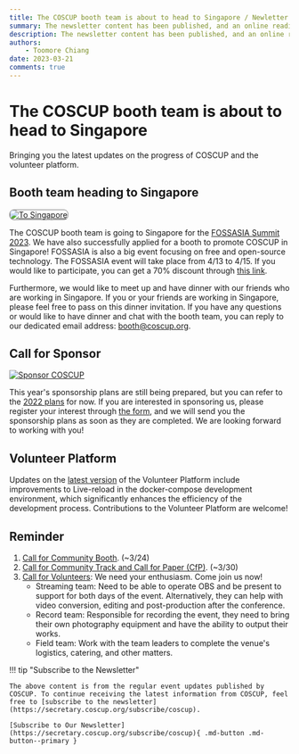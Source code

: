 ```yaml
---
title: The COSCUP booth team is about to head to Singapore / Newletter 2023/03/21 Published
summary: The newsletter content has been published, and an online reading version.
description: The newsletter content has been published, and an online reading version.
authors:
    - Toomore Chiang
date: 2023-03-21
comments: true
---
```

# The COSCUP booth team is about to head to Singapore

Bringing you the latest updates on the progress of COSCUP and the volunteer platform.

## Booth team heading to Singapore

<a href="https://volunteer.coscup.org/img/victor-GmN5LeWO4cQ-unsplash.jpg">
<img src="https://volunteer.coscup.org/img/victor-GmN5LeWO4cQ-unsplash.jpg"
alt="To Singapore" title="To Singapore" style="border-radius: 8px;border:1px solid hsl(0, 0%, 50%);"></a>

The COSCUP booth team is going to Singapore for the [FOSSASIA Summit 2023](https://eventyay.com/e/7cfe0771). We have also successfully applied for a booth to promote COSCUP in Singapore! FOSSASIA is also a big event focusing on free and open-source technology. The FOSSASIA event will take place from 4/13 to 4/15. If you would like to participate, you can get a 70% discount through [this link](https://eventyay.com/e/7cfe0771?code=coscup).

Furthermore, we would like to meet up and have dinner with our friends who are working in Singapore. If you or your friends are working in Singapore, please feel free to pass on this dinner invitation. If you have any questions or would like to have dinner and chat with the booth team, you can reply to our dedicated email address: [booth@coscup.org](mailto:booth@coscup.org).

## Call for Sponsor

<a href="https://volunteer.coscup.org/img/undraw_Collaborators_re_hont.png">
<img src="https://volunteer.coscup.org/img/undraw_Collaborators_re_hont.png"
alt="Sponsor COSCUP" title="Sponsor COSCUP"></a>

This year's sponsorship plans are still being prepared, but you can refer to the [2022 plans](https://coscup.org/2022/en/sponsorship) for now. If you are interested in sponsoring us, please register your interest through [the form](https://forms.gle/jKDMdSGoRfLqoe9h9), and we will send you the sponsorship plans as soon as they are completed. We are looking forward to working with you!

## Volunteer Platform

Updates on the [latest version](https://github.com/COSCUP/COSCUP-Volunteer/releases/tag/23.03.20) of the Volunteer Platform include improvements to Live-reload in the docker-compose development environment, which significantly enhances the efficiency of the development process. Contributions to the Volunteer Platform are welcome!

## Reminder

1. [Call for Community Booth](https://blog.coscup.org/2023/02/coscup-2023-call-for-participation-now.html). (~3/24)
2. [Call for Community Track and Call for Paper (CfP)](https://blog.coscup.org/2023/02/coscup-2023-early-bird-call-for-paper.html). (~3/30)
3. [Call for Volunteers](https://volunteer.coscup.org/): We need your enthusiasm. Come join us now!
   - Streaming team: Need to be able to operate OBS and be present to support for both days of the event. Alternatively, they can help with video conversion, editing and post-production after the conference.
   - Record team: Responsible for recording the event, they need to bring their own photography equipment and have the ability to output their works.
   - Field team: Work with the team leaders to complete the venue's logistics, catering, and other matters.

!!! tip "Subscribe to the Newsletter"

    The above content is from the regular event updates published by COSCUP. To continue receiving the latest information from COSCUP, feel free to [subscribe to the newsletter](https://secretary.coscup.org/subscribe/coscup).

    [Subscribe to Our Newsletter](https://secretary.coscup.org/subscribe/coscup){ .md-button .md-button--primary }
